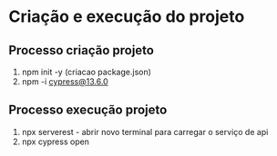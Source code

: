 # Criação e execução do projeto
## Processo criação projeto
1.  npm init -y (criacao package.json)
2.  npm -i cypress@13.6.0

## Processo execução projeto
1.  npx serverest - abrir novo terminal para carregar o serviço de api 
2.  npx cypress open



